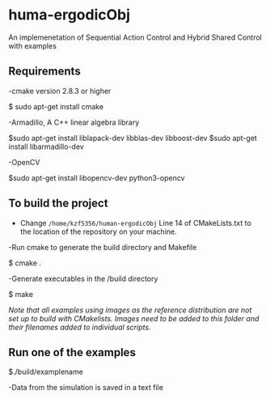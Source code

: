 # huma-ergodicObj
An implemenetation of Sequential Action Control and Hybrid Shared Control with examples
## Requirements
 -cmake version 2.8.3 or higher
 
 $ sudo apt-get install cmake
 
 -Armadillo, A C++ linear algebra library
 
 $sudo apt-get install liblapack-dev libblas-dev libboost-dev
 $sudo apt-get install libarmadillo-dev
 
 -OpenCV
 
 $sudo apt-get install libopencv-dev python3-opencv

## To build the project

- Change `/home/kzf5356/human-ergodicObj` Line 14 of CMakeLists.txt to the location of the repository on your machine.

-Run cmake to generate the build directory and Makefile

$ cmake .

-Generate executables in the /build directory

$ make

*Note that all examples using images as the reference distribution are not set up to build with CMakelists. Images need to be added to this folder and their filenames added to individual scripts.*

## Run one of the examples

$./build/examplename

-Data from the simulation is saved in a text file
